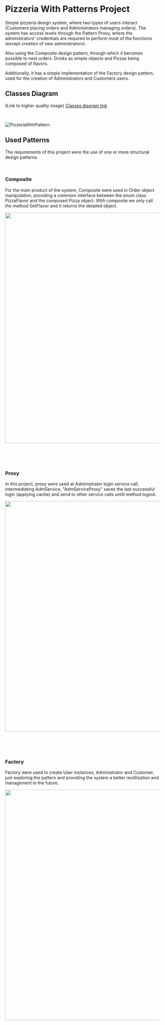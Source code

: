 # Pizzeria With Patterns Project

Simple pizzeria design system, where two types of users interact (Customers placing orders and Administrators managing orders). 
The system has access levels through the Pattern Proxy, where the administrators' credentials are required to perform most of the functions (except creation of new administrators).

Also using the Composite design pattern, through which it becomes possible to nest orders. Drinks as simple objects and Pizzas being composed of flavors.

Additionally, it has a simple implementation of the Factory design pattern, used for the creation of Administrators and Customers users.

## Classes Diagram

(Link to higher quality image)
[Classes diagram link](https://viewer.diagrams.net/?tags=%7B%7D&lightbox=1&highlight=0000ff&edit=_blank&layers=1&nav=1&title=PizzeriaWithPattern.drawio#R%3Cmxfile%3E%3Cdiagram%20id%3D%22C5RBs43oDa-KdzZeNtuy%22%20name%3D%22Page-1%22%3E7V1bU9vIEv41VCUPpjS669EYSNiTLCyQvTxtCUuAN7JFbBEgv%2F5IskaWplsXX0Yam9na2sWyLdvT3%2FR0f3070kbT109z9%2Bnxa%2Bj5wZGqeK9H2umRqmqmqsf%2FS668La%2BoqqMurzzMJ97yGllduJn88rOLSnb1eeL5i9ILozAMoslT%2BeI4nM38cVS65s7n4Uv5ZfdhUP7UJ%2FfBBxduxm4Ar%2F418aLH5VVbtVbXP%2FuTh0f6ycR0ls9MXfri7JcsHl0vfClc0s6OtNE8DKPlX9PXkR8kq0fX5a%2BLt7%2BCL9%2FNT7%2F9sfjhfjv53%2B3vfw6WNztf5y35T5j7s2jjWytXxnxkeT%2Fs6%2BDqdPL5kjwQf6Aa2a%2F96QbP2YplvzZ6o0s4D59nnp%2FcRjnSTl4eJ5F%2F8%2BSOk2dfYtTE1x6jaRA%2FIvGf95MgGIVBOE%2Ffq93bY388jq8vonn43S88c2cbupHcMPsC%2FjzyXxmZNfxgkkshxq8fTv1o%2Fha%2Fj97FMI3ljTLsDmzHPnYyQL%2BswKDT1z0WgKBrmdjdDIAP%2BQesFjn%2BI1vnddbcUtdZc9K85vxW0FGP2TUk%2BBrS%2FV5cQ43fGtJfuDPcTsOf7l36zuTFc38x%2BVV8HEZuVHgcq0m%2F%2BNj3JsWHQTj%2Bngsv02yFp5k94hPP8C1sjzimpbkmRwk7VGxUvDnsC7IlREWESxSTn3TtHe%2BQlXQJI13CSJcw0iVl6ZKidBUgXZ670bEYWWm6AWWlKIisbIebqIgmRQUVp6IwalO1oaxMDdOZNi9REcvie9bHWsz2dEyP2eqdZnaqxyxEjxmYGlNNcqyYvJbc1uXugMLSGGGZBhSWbmNnDrcjx1pLUOvvjfHYN%2B7vsb2hmZqjeR1bILxEOyCK3mInEgc7pYjGTbxEWUv3vZONOAAmhUmgsEwTkZVh8BKVIyWFSConLIoq0sIEY3Ez9TBLzwzizz15KonH%2FPGccCInwWTmD%2Bh3G8YvSf0II10m%2Bpr4r4fs%2F%2Bmd7ubslfi7Pq2ubQMEN5g8zOK%2Fx7Ek%2FPmhaNycn6J7GNnCjs4LKb%2B%2B359%2F%2FlP%2F7%2B%2Bnq%2FM%2FXpRPw7vfBhkRVQTKB%2FcuPvjccfQxFmV86JFkSS4ifwokuniZTAN35idHaDiLbrJnVEx%2ByWpOxm4wzJ6IwkTi48dJ4H1x38Ln5IcuInf8nT46eQznk1%2FxbV2KifjpeZSxlrpSesVN8s4iNvwrKqpckfhf3EWUa4MgcJ8Wk5U2mLrzh8nsJIyicJqDqmhD5JSiklsGlKTchktrBykEjZUoU%2B0yyBzkTMeOCUJqMJZ92nWyUWYP8aqtPo6xEIne8vNUxpJ3gxgpMzfyT5J1XwBk5790c7BDIup3d%2BovFd5NNJ%2FMHgDG40WPCngO%2FPuoEs2LWJ3F9%2FiSvuZUX125zn51cimM33sfpEh6nHieP0PU11M4mUXpshgn8b%2Fx4o2UY%2BPIiL%2FQKH5MVo%2Fjf5OXz6NROEt27STFkh8j%2FcVfRCjKatVAM8oyMW8q5Z0pLkjMXs0n40yYXvicrOahCbNGI2VnJ65YdiNy0%2BxZ5C38vsSOKVsSUFU3iH8aCzK5HZX3bQKH0wEBmNAgJjRE%2FoF75wdX4WISTcLk%2FvPlaxlc9LWPaYiwSag2J0uVGECGvvfgU1siXpHH8CGcucHZ6iqzD1av%2BRKmskpE9Z8fRW%2BZseA%2BR2EZFJ67eMwNQH%2FmDZPoZfzwLrEMl5fOJwHdUBBC8fPZvclqxyXfewNzMf7t4fN87NctUrajYgPowY9qXmjjsp77gRtNfpa%2FXeUxHy%2BG%2B1Z4QQbU1Z2vkgtFs7ZsAagmE91c7%2FXxH8tvsOnRjy%2BhY%2FYBtAK2wqf0eChDqwTE5MGVGyVmUHJFTd2w3cILVRpt0WUZvcArp5qo6aE69fhqeMPWAKtbxKI9Mvn1ywWgq3CalA6cJtUU22m6c8e2p2FOk6rpuuFxdJoYJyZHUOFYVHEetOZgrHaaCPt5trhOE%2BT4vkxiTGSUz0WK8vPA%2FRkW6CDlPr2wODgLvKUZZrbG31tZrk1442Zbt8gteu%2B29dpCNaBtjQp1B7Y1TndAvmPoecu9%2BmG5QxN3eaQeDZXiPv4ot21bl7jlMbGLbYuaZNDquPan8eK%2BXyE30PbVcq8Ust2hbsbtbiDk2E7PJPzxHbCXuxcpIS1VM7fzln6BugMXJyaKxAPDU9Rb22XTfPw8%2F5k%2FKHrCfnAXvhSd4PRC%2FASFzdpmeDO%2FkZ2ARQ%2B0jt5iXGEoZsyMXs9LBV5lDg9qsSla%2BRbLX5m9q8Y9bbzRchXAjdb1m1kvmPo4XL1gAg%2Bk9wtrtUe46qTCo10XrgBGCnOjHcFV1%2FnCtSJ7GaKTPymYcjJ0C8zC1KtKrxVAX9gk2SvKmwJF1g6xq0GNXIPxLTjBrSwjmOYSu4Cz70CoPWYqiE66OcORdXLegnTbfT6MTnRcRzVZZXXZMHuXqYACG4Y6U2B%2FmGX5Cqk7V7D7R4k02Ph3MYEHbIl9dw3WiYU3QLdatQjB16Ffz2i2sw6Wr9s0bLB7GHTI8FXHe8vZe5PkGLt3x6XdX2bp2x2OXUSkRE%2Fj67FMZkCYMHn%2BuBFsG52OgoakKkoE3rH221yXVWSHVGf0darLkOpESXNuKVK7pZWi85JpiwKRHtO9eHvWW2XbkAoKe0tiyCmreZobszYvBLK4OPFC7OdoThfZYpDGvJg%2BBf7Uz74rpn7qylcqjxasDqaMd24GhsEsLFZPhlU9cyv8a5GDgG5ecahjAbRGxYnAgWIGFuPGFDMbEWErUSpUyc52O3Sj4h3tU%2BN1%2F7c6YWpHcwKtr62uQgP%2BsFZct3XBVhwrnlim8D2qNHEvqfJbFIo5V88ciFjYAkzEpe5WKvwKqPe3TFYHzXM069iGNdUa1seqlv3YLtZkQWukkwICxrwRqp4AR%2FVa6RzbejjrOhQmy6tlrZn4BpqhiXE593yhyFjRI5VDZ6SfnWBkrJL%2Bc3QY%2FSMMle1HpavHGlR%2FeD0CcRq2y96Tvyp0E4dRYju6yaInLOG3BbKxOucIyW45wnpodwDlGr0mbphUg2bv5cvMnxeBIlCMXGKmfUyVH2ZgbH3pGNG8i1L9U9oYJXOSsqwMiaL%2BUWS1DX1wQ9H%2BxShTee0kRrmXkCEK7JXcaQRUw5KnWY4mdRuEIGkOwth2GGNbIyjX0CkrpPFrqby%2FrBBsnoY2QES7p3FrgGj20r2kQAJ5E3cazrzbxwnkglbUkdrPduWYnZ75gM3p6b10RDHYxqq6qTFY48AxadAxRnv5oe6x7OW3TS%2B%2FQzgKWdrJIPaxinStP%2FzegXhGPrTnxWse%2BC48v6WeWyePkVubOhwpsO3CKNFs4%2BigwdKuIGMvIdVl50McUmqzRyDJBJEg03dfRR1mUw%2B96WQ2SZY4EqsKRPTAY4sSyUMwAAfEYCOPdORcY9hRVXNb8XAjjzoMJl25i8VLOPcO%2BmQXUwHrgldo6vtXonnoZ3YDZPqu5tTRRk9UxYhWAyWVjAD93wwYKkggMw9jE8aniEkIv%2ByShI0IsOm9o5y%2BXqmNYG2aDimSYbQt7KnyNzkU9gxYP0BXDGDet64TbHOzHdUKEnaUp2blHDbX0IsByWG5n%2FrZT1Zn2wS6y7q98TYB0NUVeLNdbRO7r21Cpbh37dYOaouoLY%2Bcqr3UTW83%2BjWLYZTnRRTfvTV5Kfu7vRvyklCqElPGjQ49Od6IvNyn%2BLWBjgQ92NT3fY5GLjXf1swm4dXVxdi%2FQWy7YzbXbz63lyDruxuUARkKSWyJj5q%2Bqy6MFkEXYXvIHJKTobdtIG1UtLniwWsRWFq7uceus06009ph35lNBwtG%2BmmjcggexACwIhrqQXRaCmLAkKCU8KYSVlVHPAmbbYq%2BEkNH1nztCAYWm%2Bjed28mC3XNcwgUpGv%2BeA5TJyScRYNFarIkdrCmPL2mC0afp%2Bj4GsYieHfASSnApT2ncS1JY4sHTadnJDlY5SCrTM5mz2J0%2BToEZTIwqYfxVpZtXxCwkZ7wicTZCrAqv1kWgq18u06VVplX8oln%2BNYRwis5pqW5ZvYOKp4s6vUwd71JvET05Zl%2Fyw%2F8Thn8RGlJG5FCmfXhcu42lmYjOXcRiS17N83xuXHu1LIo1nOcfr34%2FeLm9np4e3l9cGDaS5gYLTuIcOM%2FHaT28NvN7eXXM4kQIRCClLd0PEwYMuTAPtxgWpC0D4WzDzuz%2BlS7rdrTalB9GCafhdJ50uQTUFMvNaG4Jp8Nz%2FKvw%2BtPn8%2BuL26HB4ekvcRI7%2FaerUJ7b%2FhleHJ9diMhIgREejf4bBhdGH2%2BGP3v7Pd%2F%2F7q4%2FfzvaHj77eri%2Bh8JFxHgQpS%2Ba8NspMr98vr226dvZzdnEiRCgERT%2BwYJ9CJvv%2F0ujxwx4GH0nYZnQy%2Fo%2FPLb9b%2Bjz2exErmRMBECJq3ddm4wgdlNJ9eXo9HllwsJEREgoiItdruFCDF1AIVOWuzGX%2F7v5P1Jglj2%2BJ8jWiwYPzh9LT16yx%2FtwYCmvNN5Y3ZuVSODbkoA8%2B%2FZPOB%2B6E1P3RBARc62F3K2veHox2wWHpI4kxO%2FJb7NrKk5qSaR96nRWF4MvkcVVgnm%2Bh5wn%2BmLtShdDGLcRtwr0C6%2BmC3iX%2Foh1l%2FLXM5Sl8aPyLX%2BLSNlt5YRR3kjfhAmb5UXhU8UmI337cmLlUe9wE%2FCMPDdmRR1a1FbCCPSsahhstdpYtX7H86m7iQoNm%2BTUt5Qyg5CjnYrZeoQFaT8yY%2BGQUBrUovDwRi9XZ9kLcUNGQpkPnPX8oZB2FjeJ2%2Fpnq7c2fLA3lDgOkJJdSvw3kf6CEwbkOyQFXTszsBiC3KMzMmrquE12FHjzBv4tMHK17GZ1kinvUliY2%2BIDYcdUmZgPqeB0Rq2fmxt1IVor5gNgtU6Smaj8eBcqoy1mA0MZdyYDQKZ2ozZCNM596lZlGqzj4W%2FpWnUXsIIl4FJmKMpDEnJjMuoELH0b9cVMsZidCxkyFBmLAYyw0rKeUM5YzxGx3KGofdqHiPT1ZK%2FWFPMKH%2FRsZwhAZ3yF7SVKt3VK5%2FjA32KHW8ouY3twIBxGxgY6opktgODCpX7Mm5%2BMX0KgCjlRLBKF7NF18dWQNqJi4lOIaHdyUouZt0c7APxL1V4rsV%2BSPyTxn6uvqoA%2F451l1rRha%2Bm5SyGMH5pYDo8x0oH0WIp3a%2FuEzVa6JykETyzpCGzpvyxyVjdyl%2FFOhtJ3mhbwVoIq4AJlhtvhEwiGpS0dOyPyH3aVpzYYKmO9ynat5kewR8%2BykN4Y%2BHmYaP%2BpIvMOZIOxL45EKaiMg4ENub3vToQBkz4KDsQNCQrtRemGwR2IZCBQqks610HyX1uJu%2F%2BXQZ04o10GbYVbO8uAzJ%2BZsDoZek0rCHQ%2Fp0GZGoH4jTIg3cj8YrgNthAXh3kVJZyJvHpq8UxL0Dvs1NhXifRsiLUyB7l9aDx36ty0OQBrQZd%2FmyOGZlmJtvGjMzK6NS2M1UswoQjdMZHaD0oGNwJuBs7mn86sMGcYLM%2BT7TxHZwSRaljttcbh%2F8mUNpugqr0860HZivWMY1Q5AhRmGzO9hOzkbvphLnb2nth556yCT1lkdCKzvHtH6xGa7CaFef6tmDVLXZUKlUzayMV3EqjB5JAMIWcZWJB%2BlOffmJ3Ey9aWXkbFdQrDltQr%2FU9iYKYLRzwvVMQQpqB1HRvoVR4mYGOxSgVc2M7kL2VZmx79lV%2BEnPKqk6DHdj0Dk52INWqB63DbHY6owAaDE2YW6WSnN5egtWXUa%2FKqNfQGelnJ1jUS0n%2FOTqMmVCEOIwna7bto2Wbx5SuOeAYmwU9B1BJXaXVZAO4nTaAy1TcWmG7jhvAwYzOK3exeAnnnsSLcHjBwn4d42X%2FMgVTie0k7LefoMFCiujpyAsztO6OTQ2Q9p2076B95xibmndOjadyKLYdJH0uX2a0PDiZPCpP6m6UrlVB9Qhj2SGjyC4iP2uLl%2F4lkSICUvq36dCpWtKmExk0vdt0yNyb4iz0AnTMH89hlJlzg0VqaiUaSFOeXtMlos%2FTLNDYKnx389NTU3dphWo8WWCSD%2FfLjSvHPqbMcG9EsC27wjU6T43BJ83BRc%2B3K5wNWnJZ9UEe%2BAbSRYyHpmFKiLWD2K%2Fv9%2Bef%2F9T%2F%2B%2Fvp6vyPF%2BXT8O63wWAnKRNrI0xjAWM0IAwMNDX4A0wlEmCVAHM0oXUYYUfgDtSGzpZAia39Br2TyLYDrbSKVpgJdXDujqMwO88F4eRkN8xqW04lTESfONCQw72CwyfKHFjGAnAtmE8rRHmSUzGSaM2xzdz8TgeyWqO5n7RJvLz7L8bs8fFx8rnzh8VHkThRcepZmgTcdrght55qND9NGlJgbWilT6MdZffTITw%2FWPITqanyg30H5Sc4m0W9VEztB8Ta0g39QCxPpmfqoVoDbO03dIJIlQ7C6A2RePVRITtbZRHKG4nEcVpCsfJM62aOokp6qSPbC3XSXohGRcCDs%2BuvsMmkDfqhQQHxOrBg3yfaRzZz2mWLoL1pEUQUg3HckQAManTTZM3D9dtjtQSQDmAt%2FfYqDbF1Ogovv11VIBPJ%2Bu0Fp50qNyD69%2By410tY63vcvErgTn3vNqxKq9SFt2FpfELasFsIcet57lVGKgg3EYbB31HNJtHNsmnSxN8wE966aNuhIuO7h95U2sF7ZwdrprSDK0EO67KkHdxsJWXKQWA7GNZP1djBchrMZmIWwBiGh1QxP3aZ0bo8sya%2BEPmu3NS8ylJsqtlzwmkevWzOi4l34I0%2F%2FzmJ100gq0KmxdTATWEDOIhVoSNwO%2FzyMVXFtJK0KhqPG7V%2BsDqWFYMhjJtVgYwe%2BxLGG5qdzJNPoXO9KWJhnN5eSsNjOyRg7ZsRJOgqNyjAUBE0PNKZ54drcgzMqsnz%2FZkcOtS0grGjgHA74k2s0dVuJNYqt11H7Chtdi%2FZ0S2EuBt2dF1K02G8Dy1rqllFabKvJw0MqF73ck4MKF3yMgMqoJ8i2c%2BaLAB6IwpMenI3TbAlyuE7KhoMFy9HYckJZ01qYS3uEx2XzY0U02RyBw%2FBYh0kMMFycz81Fch1SWpX%2Bp%2FlJ6DLKd3QrRCBzazGEMFOk9ihuyN8QnMP7o7e0lLu293RID2%2Bsi%2Bv5uGrUDWi0shsH2Jvb2TSpgCHbGQiHbLYafa1oH%2FPB1A9DyqArQl50IKPzIhXSra1ZNsam%2Fwkq0P2I1Hnw%2FHYXyyk3biNcLG2Yh1v2%2F3rRSeGi1gv2Gw2V58%2BIkxo%2B4SOrpcn7mYSxgZRYhLmF%2BLSYG5bLOKVbv4gvfrtRKz3LmKjl059R7w9c71tg6pKEXEuUzXYqvRylz1OcSZD9jTbHjKVE4Q5Q4ZtOWYqDZFMzal9Ay%2BMyXYvO8BYVbvgjjE20Br64MVWSv07OKFMh%2FHEdASFjJmvTWe%2BkzEUBA7MJtD6UjHnWDl86lRvjhCI6c%2B9i5EDalWqVQ07iyKZH4fXRL0vBwSJkuMhUXOEM78do2b%2FiiIPfVBFE2gwRhkDDTfeUa8quEw1zIcw%2BW9R5eQlEOlDqXqEQJHd%2F4EF4xKf%2FCjFyMkbbVczSiz2cVRMdBpnlwqzNCW%2BhMMXSp5jANP46SkYr%2F725FXqqQxEJ2EY%2BO5MwkgMGBnQZetYT9FvUIDRabJaGYyq1ZFEklBIsno%2F8ai5L4nZLWqeiFoxm5czMUuovUJ9t6a2xxZTMWl00vbY0CXGts4W7qeujhgMP0qZ%2FcoROGxh3ZqvHzS8fgC6qnaCYNlKvuGMaxNV76WXPIxeqZ1AxpLTDivXxmx7sFYaUJwx44CokNYQ8Wx6By%2BUydyNHaCsqs6KN8rYs8%2FMLKVqlDHvMBoD8ayF2Ekc3pKjErZHZU%2Bqj4VkJ81eaRBcAmYbNdaLfWUCJdbJwUdXpcCAfXUns4Sbn4dBgHDuMtnn3Sf7mLp6zLiPlmMcO7BqQqN6sMTC2TXj8A4k5ceEzRtKKXSr2IQwRXXvg0o21277gWOYG5NsqgA5bClmXZ9VCZs%2BYINk%2B3QNGyRz43me%2FKxhVfdKiR0hsIMk%2FXSNHZjvDbAhM8WEAg1WooqihlsKhokmNa8UTNpSd4%2B76ErddISn%2BqAw45fqY6IDbEo4i11HWi37M4zvJrEjBHaQ%2FB4cO9wKcE2Yh1hMZ72U6az7gCPEz%2B%2FaQELbMeD5rB9GMol1D1ClKv17%2BvVJrKx2kqmHIsKIdvPsD0Y0F60iibVaHUkkCYUko3cewMI6Dq%2BmYRQwYv54DpPLSQRosEijMwmiNOXpNV0k%2BjwdlbGKJwkxvavLKEwaJFvGrzSlLYI2KsE2QVTGtmwsKtPtLA9L9qyo1gnZnm9OjTa3TY3eUogyc7NBsQvceEShnngerTU6yUaBx8no8uvV5c3F7RlEUxBMnhYpO%2FzoPiUXx0H47FWo8wJGmBj8ves5nnGExOBdXyeaylEDr%2BqJ8mAiEqHGBlwRdkL17jauDWnaq%2BvLv%2F%2FhJoA74nn3CiYAolia4%2FM8AhUmRQCjoDoXAOQvz4ej28trfiKI94DljjER3Ommoeg8RaAbwAohDpwp2bUUnBbDNDo40EoHVuF0m4VpdK18usEAG9OQn%2FfJRnPvm1PmnJ1k%2FiLzohy1hCWd7Ra0%2FA3Z21YggXdiW2nlmUL0TssfCe607mE70JjUT%2FqV%2BZ61DiQBkmYw%2FtTPvu0hDCrUmPFhau9zCp0WkfMe1Qo%2B1qN3vZKjtVGx7CQVF1ErKqNWzE3VCmvxqR1pFbWpvk%2Btff26Wih%2BOA8TRmf18njnP34NPT95xf8B%3C%2Fdiagram%3E%3C%2Fmxfile%3E)

<br>

![PizzeriaWithPattern](https://github.com/user-attachments/assets/6b391f09-bd0b-4d1f-979b-9d1e570f291d)

## Used Patterns

The requirements of this project were the use of one or more structural design patterns.

<br>

### Composite

For the main product of the system, Composite were used in Order object manipulation, providing a commom interface between the enum class PizzaFlavor and the composed Pizza object. With composite we only call the method GetFlavor and it returns the detailed object.

<img src="https://github.com/user-attachments/assets/a763a78e-9673-47c6-92dd-e36e4b7a6ed1" width="750px">

<br><br><br>

### Proxy

In this project, proxy were used at Administrator login service call, intermediating AdmService, "AdmServiceProxy" saves the last successful login (applying cache) and send to other service calls untill method logout.

<img src="https://github.com/user-attachments/assets/44288435-2b00-4292-8939-a8587f4c6297" width="750px">

<br><br><br>

### Factory

Factory were used to create User instances, Administrator and Customer, just exploring the pattern and providing the system a better reutilization and management in the future.
 
<img src="https://github.com/user-attachments/assets/92489298-1608-48b7-b09c-c2d6ea798a1b" width="750px">
